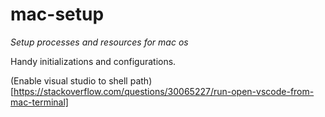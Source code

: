 # mac-setup
*Setup processes and resources for mac os*

Handy initializations and configurations.

(Enable visual studio to shell path)[https://stackoverflow.com/questions/30065227/run-open-vscode-from-mac-terminal]
